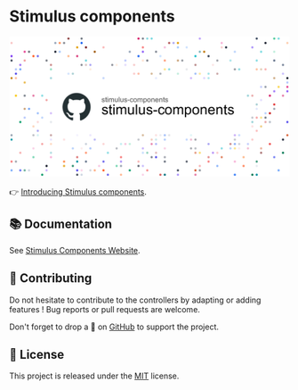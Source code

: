 # Stimulus components

![](https://raw.githubusercontent.com/stimulus-components/.github/master/screenshot.png)

👉 [Introducing Stimulus components](https://guillaumebriday.fr/introducing-stimulus-components).

## 📚 Documentation

See [Stimulus Components Website](https://stimulus-components.com/).

## 👷 Contributing

Do not hesitate to contribute to the controllers by adapting or adding features ! Bug reports or pull requests are welcome.

Don't forget to drop a 🌟 on [GitHub](https://github.com/stimulus-components/stimulus-components) to support the project.

## 📝 License

This project is released under the [MIT](http://opensource.org/licenses/MIT) license.
